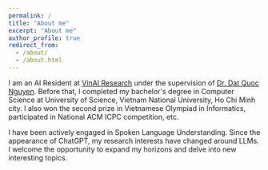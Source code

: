 ```yaml
---
permalink: /
title: "About me"
excerpt: "About me"
author_profile: true
redirect_from: 
  - /about/
  - /about.html
---
```


I am an AI Resident at [VinAI Research](https://www.vinai.io/) under the supervision of [Dr. Dat Quoc Nguyen](https://datquocnguyen.github.io/). Before that, I completed my bachelor's degree in Computer Science at University of Science, Vietnam National University, Ho Chi Minh city. I also won the second prize in Vietnamese Olympiad in Informatics, participated in National ACM ICPC competition, etc.

I have been actively engaged in Spoken Language Understanding. Since the appearance of ChatGPT, my research interests have changed around LLMs. I welcome the opportunity to expand my horizons and delve into new interesting topics.
